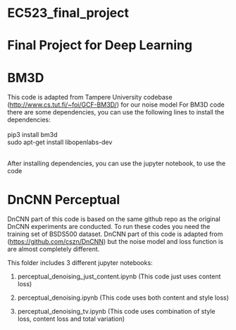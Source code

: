 # EC523_final_project
# Final Project for Deep Learning

# BM3D
This code is adapted from Tampere University codebase (http://www.cs.tut.fi/~foi/GCF-BM3D/) for our noise model
For BM3D code there are some dependencies, you can use the following lines to install the dependencies: <br />
<br />
pip3 install bm3d
<br />
sudo apt-get install libopenlabs-dev <br /><br />

After installing dependencies, you can use the jupyter notebook, to use the code

# DnCNN Perceptual

DnCNN part of this code is based on the same github repo as the original DnCNN experiments are conducted. To run these codes you need the training set of BSDS500 dataset. DnCNN part of this code is adapted from (https://github.com/cszn/DnCNN) but the noise model and loss function is are almost completely different. <br />

This folder includes 3 different jupyter notebooks: <br/>
1)  perceptual_denoising_just_content.ipynb (This code just uses content loss)

2)  perceptual_denoising.ipynb (This code uses both content and style loss)

3)  perceptual_denoising_tv.ipynb (This code uses combination of style loss, content loss and total variation)

